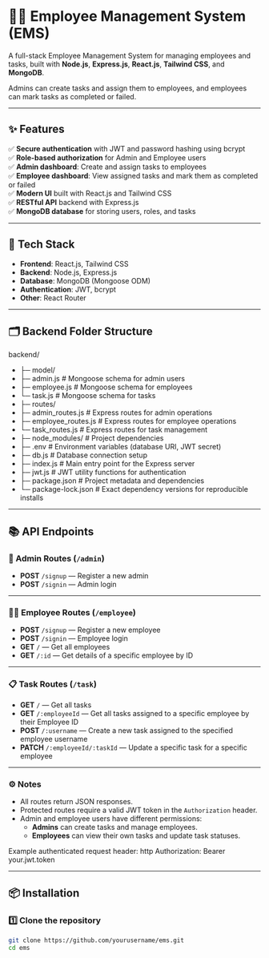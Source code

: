 # 🧑‍💼 Employee Management System (EMS)

A full-stack Employee Management System for managing employees and tasks, built with **Node.js**, **Express.js**, **React.js**, **Tailwind CSS**, and **MongoDB**.

Admins can create tasks and assign them to employees, and employees can mark tasks as completed or failed.

---

## ✨ Features

✅ **Secure authentication** with JWT and password hashing using bcrypt  
✅ **Role-based authorization** for Admin and Employee users  
✅ **Admin dashboard**: Create and assign tasks to employees  
✅ **Employee dashboard**: View assigned tasks and mark them as completed or failed  
✅ **Modern UI** built with React.js and Tailwind CSS  
✅ **RESTful API** backend with Express.js  
✅ **MongoDB database** for storing users, roles, and tasks

---

## 🚀 Tech Stack

- **Frontend**: React.js, Tailwind CSS
- **Backend**: Node.js, Express.js
- **Database**: MongoDB (Mongoose ODM)
- **Authentication**: JWT, bcrypt
- **Other**: React Router

---

## 🗂️ Backend Folder Structure

backend/
-  ├─ model/
-   ├─ admin.js           # Mongoose schema for admin users
-   ├─ employee.js        # Mongoose schema for employees
-   └─ task.js            # Mongoose schema for tasks
-  ├─ routes/
-   ├─ admin_routes.js    # Express routes for admin operations
-   ├─ employee_routes.js # Express routes for employee operations
-   └─ task_routes.js     # Express routes for task management
- ├─ node_modules/         # Project dependencies
-  ├─ .env                  # Environment variables (database URI, JWT secret)
-  ├─ db.js                 # Database connection setup
-  ├─ index.js              # Main entry point for the Express server
-  ├─ jwt.js                # JWT utility functions for authentication
-  ├─ package.json          # Project metadata and dependencies
-  └─ package-lock.json     # Exact dependency versions for reproducible installs

---

## 📚 API Endpoints

### 🔐 Admin Routes (`/admin`)
- **POST** `/signup` — Register a new admin
- **POST** `/signin` — Admin login

---

### 👨‍💼 Employee Routes (`/employee`)
- **POST** `/signup` — Register a new employee
- **POST** `/signin` — Employee login
- **GET** `/` — Get all employees
- **GET** `/:id` — Get details of a specific employee by ID

---

### 📋 Task Routes (`/task`)
- **GET** `/` — Get all tasks
- **GET** `/:employeeId` — Get all tasks assigned to a specific employee by their Employee ID
- **POST** `/:username` — Create a new task assigned to the specified employee username
- **PATCH** `/:employeeId/:taskId` — Update a specific task for a specific employee

---

### ⚙️ Notes
- All routes return JSON responses.
- Protected routes require a valid JWT token in the `Authorization` header.
- Admin and employee users have different permissions:
  - **Admins** can create tasks and manage employees.
  - **Employees** can view their own tasks and update task statuses.

Example authenticated request header:
http
Authorization: Bearer your.jwt.token


---



## 📦 Installation

### 1️⃣ Clone the repository

```bash
git clone https://github.com/yourusername/ems.git
cd ems
